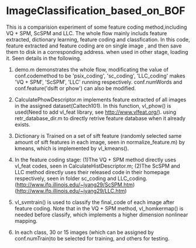 ImageClassification_based_on_BOF
================================
This is a comparision experiment of some feature coding method,including VQ + SPM, ScSPM and LLC.
The whole flow mainly includs feature extracted, dictionary learning, feature coding and classfication.
In this code, feature extracted and feature coding are on single image , and then save them to disk in a corresponding address.
when used in other stage, loading it. Seen details in the following.

1. demo.m demonstrates the whole flow, modificating the value of conf.codemethod to be 'psix_coding', 'sc_coding', 'LLC_coding'
makes 'VQ + SPM', 'ScSPM', 'LLC' running respectively. conf.numWords and conf.feature('dsift or phow') can also be modified.

2. CalculatePhowDescriptor.m implements feature extracted of all images in the assigned dataset(Caltech101). 
In this function, vl_phow() is used(Need to add vl_feat library, see http://www.vlfeat.org/).
using retr_database_dir.m to directly retrive feature database when it already exists.

3. Dictionary is Trained on a set of sift feature (randomly selected same amount of sift features in each image, seen in normalize_feature.m)
by kmeans, which is implemented by vl_kmeans().

4. In the feature coding stage:
(1)The VQ + SPM method directly uses vl_feat codes, seen in CalculateHistDescriptor.m;
(2)The ScSPM and LLC method directly uses their released code in their homepage respectively, seen in folder sc_coding and LLC_coding.
(http://www.ifp.illinois.edu/~jyang29/ScSPM.htm)
(http://www.ifp.illinois.edu/~jyang29/LLC.htm)

5. vl_svmtrain() is used to classify the final_code of each image after feature coding. Note that in the VQ + SPM method,
vl_homkermap() is needed before classify, which implements a higher dimension nonlinear mapping.

6. In each class, 30 or 15 images (which can be assigned by conf.numTrain)to be selected for training, and others for testing.
